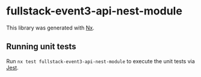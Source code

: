 # fullstack-event3-api-nest-module

This library was generated with [Nx](https://nx.dev).

## Running unit tests

Run `nx test fullstack-event3-api-nest-module` to execute the unit tests via [Jest](https://jestjs.io).
